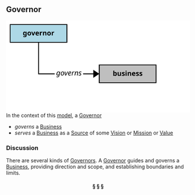 ## Governor

<img src="../images/governor.svg" align="right"/>


In the context of this [model](../README.md), a [Governor][governor]

* <i>governs</i> a [Business][business]
* <i>serves</i> a [Business][business] as a [Source][source] of some [Vision][vision] or [Mission][mission] or [Value][value]

### Discussion

There are several kinds of [Governors][governor]. A [Governor][governor] guides and governs a [Business][business], providing direction and scope,
and establishing boundaries and limits.


<h4 align="center"><b>&sect; &sect; &sect;</b></h4>

[activity]: activity.md
[activities]: activity.md
[business]: business.md
[businesses]: business.md
[component]: component.md
[components]: component.md
[developer]: developer.md
[developers]: developer.md
[dialog]: dialog.md
[dialogs]: dialog.md
[expector]: expector.md
[expectors]: expector.md
[feature]: feature.md
[features]: feature.md
[governor]: governor.md
[governors]: governor.md
[improvement]: improvement.md
[improvements]: improvement.md
[interface]: interface.md
[interfaces]: interface.md
[mission]: mission.md
[missions]: mission.md
[requestor]: requestor.md
[requestors]: requestor.md
[solution]: solution.md
[solutions]: solution.md
[source]: source.md
[sources]: source.md
[value]: value.md
[values]: value.md
[vision]: vision.md
[visions]: vision.md

[valuable]: value.md
[quality]: https://educery.dev/papers/modeling/quality-alignment/#business-quality-inventory
